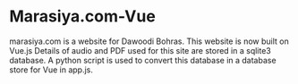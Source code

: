 # Marasiya.com-Vue
marasiya.com is a website for Dawoodi Bohras.
This website is now built on Vue.js
Details of audio and PDF used for this site are stored in a sqlite3 database.
A python script is used to convert this database in a database store for Vue in app.js.
